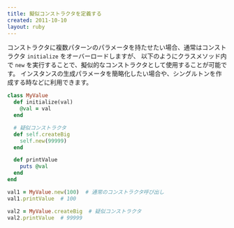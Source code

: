 ```yaml
---
title: 擬似コンストラクタを定義する
created: 2011-10-10
layout: ruby
---
```


コンストラクタに複数パターンのパラメータを持たせたい場合、通常はコンストラクタ `initialize` をオーバーロードしますが、
以下のようにクラスメソッド内で `new` を実行することで、擬似的なコンストラクタとして使用することが可能です。
インスタンスの生成パラメータを簡略化したい場合や、シングルトンを作成する時などに利用できます。

```ruby
class MyValue
  def initialize(val)
    @val = val
  end

  # 疑似コンストラクタ
  def self.createBig
    self.new(99999)
  end

  def printValue
    puts @val
  end
end

val1 = MyValue.new(100)  # 通常のコンストラクタ呼び出し
val1.printValue  # 100

val2 = MyValue.createBig  # 疑似コンストラクタ
val2.printValue  # 99999
```


